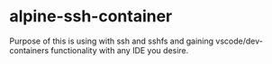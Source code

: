 # alpine-ssh-container

Purpose of this is using with ssh and sshfs and gaining  vscode/dev-containers functionality with any IDE you desire.